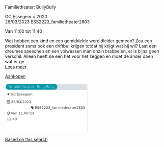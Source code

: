 Familietheater: BullyBully

GC Essegem < 2020  
26/03/2023 ESS2223\_familietheater2603  

Van 11:00 tot 11:40

  

  

Wat hebben een kind en een gemiddelde wereldleider gemeen? Zou een president soms ook een driftbui krijgen totdat hij krijgt wat hij wil? Laat een dreumes speechen en een volwassen man onzin brabbelen, er is bijna geen verschil. Alleen heeft de een het voor het zeggen en moet de ander doen wat er ge ...  
[Lees meer](https://tickets.vgc.be/activity/subscribe/ESS2223_familietheater2603)

[Aankopen](https://tickets.vgc.be/ticketingActivity/subscribe/ESS2223_familietheater2603)

![](80058.png)

[Based on this search](https://tickets.vgc.be/activity/index?&vrijeplaatsen=1&Age%5B%5D=3%2C5&entity=109)